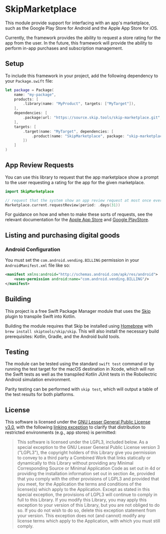 # SkipMarketplace

This module provide support for interfacing with an app's
marketplace, such as the Google Play Store for Android
and the Apple App Store for iOS.

Currently, the framework provides the ability to request
a store rating for the app from the user. In the future,
this framework will provide the ability to perform
in-app purchases and subscription management.

## Setup

To include this framework in your project, add the following
dependency to your `Package.swift` file:

```swift
let package = Package(
    name: "my-package",
    products: [
        .library(name: "MyProduct", targets: ["MyTarget"]),
    ],
    dependencies: [
        .package(url: "https://source.skip.tools/skip-marketplace.git", "0.0.0"..<"2.0.0"),
    ],
    targets: [
        .target(name: "MyTarget", dependencies: [
            .product(name: "SkipMarketplace", package: "skip-marketplace")
        ])
    ]
)
```

## App Review Requests

You can use this library to request that the app marketplace show a prompt to the user requesting a rating for the app for the given marketplace.

```swift
import SkipMarketplace

// request that the system show an app review request at most once every month
Marketplace.current.requestReview(period: .days(31))
```

For guidance on how and when to make these sorts of requests, see the
relevant documentation for the 
[Apple App Store](https://developer.android.com/guide/playcore/in-app-review#when-to-request)
and
[Google PlayStore](https://developer.apple.com/design/human-interface-guidelines/ratings-and-reviews#Best-practices).

## Listing and purchasing digital goods



### Android Configuration

You must set the `com.android.vending.BILLING` permission in your `AndroidManifest.xml` file like so:

```xml
<manifest xmlns:android="http://schemas.android.com/apk/res/android">
    <uses-permission android:name="com.android.vending.BILLING"/>
</manifest>
```

## Building

This project is a free Swift Package Manager module that uses the
[Skip](https://skip.tools) plugin to transpile Swift into Kotlin.

Building the module requires that Skip be installed using
[Homebrew](https://brew.sh) with `brew install skiptools/skip/skip`.
This will also install the necessary build prerequisites:
Kotlin, Gradle, and the Android build tools.

## Testing

The module can be tested using the standard `swift test` command
or by running the test target for the macOS destination in Xcode,
which will run the Swift tests as well as the transpiled
Kotlin JUnit tests in the Robolectric Android simulation environment.

Parity testing can be performed with `skip test`,
which will output a table of the test results for both platforms.

## License

This software is licensed under the
[GNU Lesser General Public License v3.0](https://spdx.org/licenses/LGPL-3.0-only.html),
with the following
[linking exception](https://spdx.org/licenses/LGPL-3.0-linking-exception.html)
to clarify that distribution to restricted environments (e.g., app stores) is permitted:

> This software is licensed under the LGPL3, included below.
> As a special exception to the GNU Lesser General Public License version 3
> ("LGPL3"), the copyright holders of this Library give you permission to
> convey to a third party a Combined Work that links statically or dynamically
> to this Library without providing any Minimal Corresponding Source or
> Minimal Application Code as set out in 4d or providing the installation
> information set out in section 4e, provided that you comply with the other
> provisions of LGPL3 and provided that you meet, for the Application the
> terms and conditions of the license(s) which apply to the Application.
> Except as stated in this special exception, the provisions of LGPL3 will
> continue to comply in full to this Library. If you modify this Library, you
> may apply this exception to your version of this Library, but you are not
> obliged to do so. If you do not wish to do so, delete this exception
> statement from your version. This exception does not (and cannot) modify any
> license terms which apply to the Application, with which you must still
> comply.
